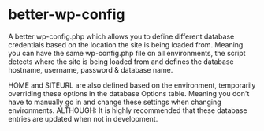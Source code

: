# better-wp-config
A better wp-config.php which allows you to define different database credentials based on the location the site is being loaded from. Meaning you can have the same wp-config.php file on all environments, the script detects where the site is being loaded from and defines the database hostname, username, password & database name. 

HOME and SITEURL are also defined based on the environment, temporarily overriding these options in the database Options table. Meaning you don't have to manually go in and change these settings when changing environments. 
ALTHOUGH: It is highly recommended that these database entries are updated when not in development.



